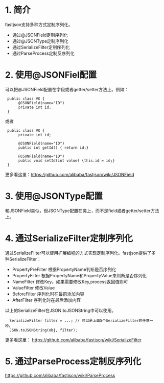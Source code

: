 # 1. 简介
fastjson支持多种方式定制序列化。
* 通过@JSONField定制序列化
* 通过@JSONType定制序列化
* 通过SerializeFilter定制序列化
* 通过ParseProcess定制反序列化

# 2. 使用@JSONFiel配置
可以把@JSONField配置在字段或者getter/setter方法上。例如：

     public class VO {
          @JSONField(name="ID")
          private int id;
     }

或者

     public class VO {
          private int id;
     
          @JSONField(name="ID")
          public int getId() { return id;}

          @JSONField(name="ID")
          public void setId(int value) {this.id = id;}
     }

更多看这里：https://github.com/alibaba/fastjson/wiki/JSONField

# 3. 使用@JSONType配置
和JSONField类似，但JSONType配置在类上，而不是field或者getter/setter方法上。

# 4. 通过SerializeFilter定制序列化
通过SerializeFilter可以使用扩展编程的方式实现定制序列化。fastjson提供了多种SerializeFilter：
* PropertyPreFilter 根据PropertyName判断是否序列化
* PropertyFilter 根据PropertyName和PropertyValue来判断是否序列化
* NameFilter 修改Key，如果需要修改Key,process返回值则可
* ValueFilter 修改Value
* BeforeFilter 序列化时在最前添加内容
* AfterFilter 序列化时在最后添加内容

以上的SerializeFilter在JSON.toJSONString中可以使用。

      SerializeFilter filter = ...; // 可以是上面5个SerializeFilter的任意一种。
      JSON.toJSONString(obj, filter);

更多看这里：
https://github.com/alibaba/fastjson/wiki/SerializeFilter

# 5. 通过ParseProcess定制反序列化
https://github.com/alibaba/fastjson/wiki/ParseProcess